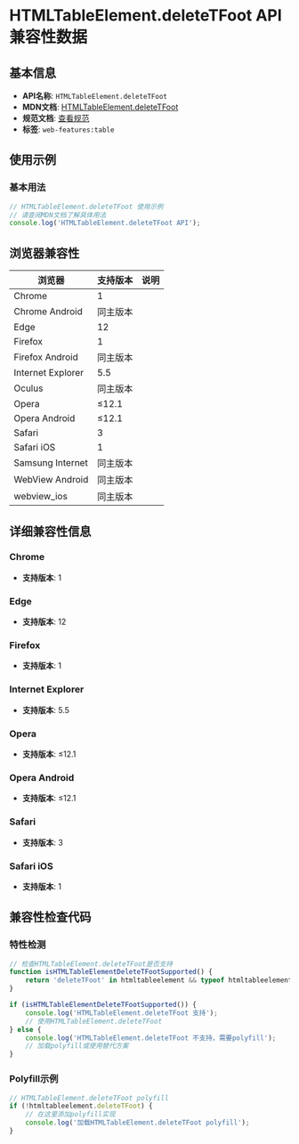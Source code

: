 # HTMLTableElement.deleteTFoot API 兼容性数据

## 基本信息

- **API名称**: `HTMLTableElement.deleteTFoot`
- **MDN文档**: [HTMLTableElement.deleteTFoot](https://developer.mozilla.org/docs/Web/API/HTMLTableElement/deleteTFoot)
- **规范文档**: [查看规范](https://html.spec.whatwg.org/multipage/tables.html#dom-table-deletetfoot-dev)
- **标签**: `web-features:table`

## 使用示例

### 基本用法

```javascript
// HTMLTableElement.deleteTFoot 使用示例
// 请查阅MDN文档了解具体用法
console.log('HTMLTableElement.deleteTFoot API');
```

## 浏览器兼容性

| 浏览器 | 支持版本 | 说明 |
|--------|----------|------|
| Chrome | 1 |  |
| Chrome Android | 同主版本 |  |
| Edge | 12 |  |
| Firefox | 1 |  |
| Firefox Android | 同主版本 |  |
| Internet Explorer | 5.5 |  |
| Oculus | 同主版本 |  |
| Opera | ≤12.1 |  |
| Opera Android | ≤12.1 |  |
| Safari | 3 |  |
| Safari iOS | 1 |  |
| Samsung Internet | 同主版本 |  |
| WebView Android | 同主版本 |  |
| webview_ios | 同主版本 |  |

## 详细兼容性信息

### Chrome

- **支持版本**: 1

### Edge

- **支持版本**: 12

### Firefox

- **支持版本**: 1

### Internet Explorer

- **支持版本**: 5.5

### Opera

- **支持版本**: ≤12.1

### Opera Android

- **支持版本**: ≤12.1

### Safari

- **支持版本**: 3

### Safari iOS

- **支持版本**: 1

## 兼容性检查代码

### 特性检测

```javascript
// 检查HTMLTableElement.deleteTFoot是否支持
function isHTMLTableElementDeleteTFootSupported() {
    return 'deleteTFoot' in htmltableelement && typeof htmltableelement.deleteTFoot === 'function';
}

if (isHTMLTableElementDeleteTFootSupported()) {
    console.log('HTMLTableElement.deleteTFoot 支持');
    // 使用HTMLTableElement.deleteTFoot
} else {
    console.log('HTMLTableElement.deleteTFoot 不支持，需要polyfill');
    // 加载polyfill或使用替代方案
}
```

### Polyfill示例

```javascript
// HTMLTableElement.deleteTFoot polyfill
if (!htmltableelement.deleteTFoot) {
    // 在这里添加polyfill实现
    console.log('加载HTMLTableElement.deleteTFoot polyfill');
}
```


